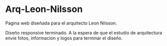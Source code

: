 # Arq-Leon-Nilsson
Pagina web diseñada para el arquitecto Leon Nilsson.

Diseño responsive terminado. A la espera de que el estudio de arquitectura envie fotos, informacion y logos para terminar el diseño.
